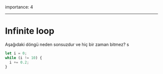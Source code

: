 importance: 4

---

# Infinite loop

Aşağıdaki döngü neden sonsuzdur ve hiç bir zaman bitmez?
s
```js
let i = 0;
while (i != 10) {
  i += 0.2;
}
```
